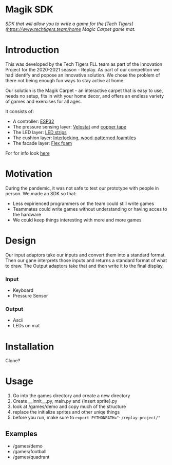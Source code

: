 # Magik SDK

_SDK that will allow you to write a game for the [Tech Tigers](https://www.techtigers.team/home Magic Carpet game mat._
# Introduction
This was developed by the Tech Tigers FLL team as part of the Innovation Project for the 2020-2021 season -  Replay. As part of our competiton we had identify and popose an innovative solution. We chose the problem of there not being enough fun ways to stay active at home.

Our solution is the Magik Carpet - an interactive carpet that is easy to use, needs no setup, fits in with your home decor, and offers an endless variety of games and exercises for all ages.

It consists of:
- A controller: [ESP32](https://amzn.to/38eJIx1)
- The pressure sensing layer: [Velostat](https://amzn.to/3ehWQFK) and [copper tape](https://amzn.to/2OwDvWw)
- The LED layer: [LED strips](https://amzn.to/2O1q0OL)
- The cushion layer: [Interlocking, wood-patterned foamtiles](https://amzn.to/3rqJL0x)
- The facade layer: [Flex foam](https://bit.ly/38ioNcI)

For for info look [here](https://www.techtigers.team/replay/project)

# Motivation
During the pandemic, it was not safe to test our prototype with people
in person. We made an SDK so that:
- Less expirienced programmers on the team could still write games
- Teammates could write games without understanding or having acces to the hardware
- We could keep things interesting with more and more games

# Design

Our input adaptors take our inputs and convert them into a standard format. Then our gane interprets those inputs and returns a standard format of what to draw. The Output adaptors take that and then write it to the final display.

### Input
 - Keyboard
 - Pressure Sensor
### Output
- Ascii
- LEDs on mat

# Installation

Clone?

# Usage

1. Go into the games directory and create a new directory
2. Create __innit\_\_.py, main.py and {insert sprite}.py
3. look at /games/demo and copy much of the structure
4. replace the initialize sprites and other uniqe things
5. before you run, make sure to
`` export PYTHONPATH="~/replay-project/" ``

## Examples

- /games/demo
- /games/football
- /games/quadrant
